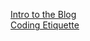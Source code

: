 [Intro to the Blog](https://jonmary.github.io/blog/intro)     
[Coding Etiquette](https://github.com/JonMary/blog/blob/master/coding_etiquette.md)
